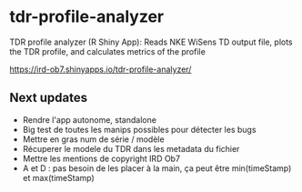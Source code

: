 # tdr-profile-analyzer

TDR profile analyzer (R Shiny App): Reads NKE WiSens TD output file, plots the TDR profile, and calculates metrics of the profile

https://ird-ob7.shinyapps.io/tdr-profile-analyzer/

## Next updates

- Rendre l'app autonome, standalone
- Big test de toutes les manips possibles pour détecter les bugs
- Mettre en gras num de série / modèle
- Récuperer le modele du TDR dans les metadata du fichier
- Mettre les mentions de copyright IRD Ob7
- A et D : pas besoin de les placer à la main, ça peut être min(timeStamp) et max(timeStamp)
